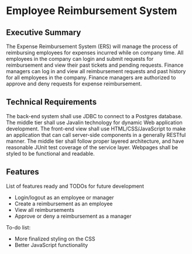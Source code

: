 # Employee Reimbursement System

## Executive Summary

The Expense Reimbursement System (ERS) will manage the process of reimbursing employees for expenses incurred while on company time. All employees in the company can login and submit requests for reimbursement and view their past tickets and pending requests. Finance managers can log in and view all reimbursement requests and past history for all employees in the company. Finance managers are authorized to approve and deny requests for expense reimbursement.

## Technical Requirements

The back-end system shall use JDBC to connect to a Postgres database. The middle tier shall use Javalin technology for dynamic Web application development. The front-end view shall use HTML/CSS/JavaScript to make an application that can call server-side components in a generally RESTful manner. The middle tier shall follow proper layered architecture, and have reasonable JUnit test coverage of the service layer. Webpages shall be styled to be functional and readable.

## Features

List of features ready and TODOs for future development
* Login/logout as an employee or manager
* Create a reimbursement as an employee
* View all reimbursements
* Approve or deny a reimbursement as a manager

To-do list:
* More finalized styling on the CSS
* Better JavaScript functionality

